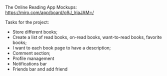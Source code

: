 The Online Reading App Mockups: https://miro.com/app/board/o9J_lriaJAM=/ 

Tasks for the project: 


- Store different books;
- Create a list of read books, on-read books, want-to-read books, favorite books;
- I want to each book page to have a description;
- Comment section;
- Profile management
- Notifications bar
- Friends bar and add friend
